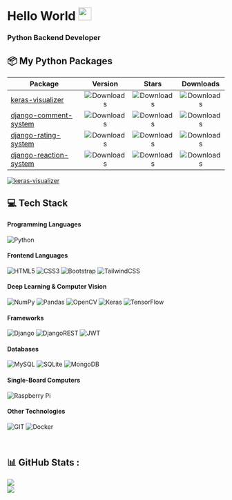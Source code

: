 # Hello World <img src="hand.webp" height="30px">

### Python Backend Developer

## 📦 My Python Packages

| Package                                                                          |                                            Version                                             |                                                             Stars                                                              |                                            Downloads                                            |
|----------------------------------------------------------------------------------|:----------------------------------------------------------------------------------------------:|:------------------------------------------------------------------------------------------------------------------------------:|:-----------------------------------------------------------------------------------------------:|
| [keras-visualizer](https://github.com/mahyar-amiri/keras-visualizer)             |    ![Downloads](https://img.shields.io/pypi/v/keras-visualizer?label=%20&style=flat-square)    |    ![Downloads](https://img.shields.io/github/stars/mahyar-amiri/keras-visualizer?label=%20&color=yellow&style=flat-square)    |    ![Downloads](https://img.shields.io/pypi/dm/keras-visualizer?label=%20&style=flat-square)    |
| [django-comment-system](https://github.com/mahyar-amiri/django-comment-system)   | ![Downloads](https://img.shields.io/pypi/v/django-comment-system?label=%20&style=flat-square)  | ![Downloads](https://img.shields.io/github/stars/mahyar-amiri/django-comment-system?label=%20&color=yellow&style=flat-square)  | ![Downloads](https://img.shields.io/pypi/dm/django-comment-system?label=%20&style=flat-square)  |
| [django-rating-system](https://github.com/mahyar-amiri/django-rating-system)     |  ![Downloads](https://img.shields.io/pypi/v/django-rating-system?label=%20&style=flat-square)  |  ![Downloads](https://img.shields.io/github/stars/mahyar-amiri/django-rating-system?label=%20&color=yellow&style=flat-square)  |  ![Downloads](https://img.shields.io/pypi/dm/django-rating-system?label=%20&style=flat-square)  |
| [django-reaction-system](https://github.com/mahyar-amiri/django-reaction-system) | ![Downloads](https://img.shields.io/pypi/v/django-reaction-system?label=%20&style=flat-square) | ![Downloads](https://img.shields.io/github/stars/mahyar-amiri/django-reaction-system?label=%20&color=yellow&style=flat-square) | ![Downloads](https://img.shields.io/pypi/dm/django-reaction-system?label=%20&style=flat-square) |

[![keras-visualizer](https://github-readme-stats.vercel.app/api/pin/?username=mahyar-amiri&repo=keras-visualizer&theme=vue-dark&hide_border=true)](https://github.com/mahyar-amiri/keras-visualizer)

## 💻 Tech Stack

#### Programming Languages

![Python](https://img.shields.io/badge/python-3670A0?style=for-the-badge&logo=python&logoColor=ffdd54)

#### Frontend Languages

![HTML5](https://img.shields.io/badge/html5-%23E34F26.svg?style=for-the-badge&logo=html5&logoColor=white)
![CSS3](https://img.shields.io/badge/css3-%231572B6.svg?style=for-the-badge&logo=css3&logoColor=white)
![Bootstrap](https://img.shields.io/badge/bootstrap-%23563D7C.svg?style=for-the-badge&logo=bootstrap&logoColor=white)
![TailwindCSS](https://img.shields.io/badge/tailwindcss-%2338B2AC.svg?style=for-the-badge&logo=tailwind-css&logoColor=white)

#### Deep Learning & Computer Vision

![NumPy](https://img.shields.io/badge/numpy-%23013243.svg?style=for-the-badge&logo=numpy&logoColor=white)
![Pandas](https://img.shields.io/badge/pandas-%23150458.svg?style=for-the-badge&logo=pandas&logoColor=white)
![OpenCV](https://img.shields.io/badge/opencv-%23white.svg?style=for-the-badge&logo=opencv&logoColor=white)
![Keras](https://img.shields.io/badge/Keras-%23D00000.svg?style=for-the-badge&logo=Keras&logoColor=white)
![TensorFlow](https://img.shields.io/badge/TensorFlow-%23FF6F00.svg?style=for-the-badge&logo=TensorFlow&logoColor=white)

#### Frameworks

![Django](https://img.shields.io/badge/django-%23092E20.svg?style=for-the-badge&logo=django&logoColor=white)
![DjangoREST](https://img.shields.io/badge/DJANGO-REST-ff1709?style=for-the-badge&logo=django&logoColor=white&color=ff1709&labelColor=gray)
![JWT](https://img.shields.io/badge/JWT-black?style=for-the-badge&logo=JSON%20web%20tokens)

#### Databases

![MySQL](https://img.shields.io/badge/mysql-%2300f.svg?style=for-the-badge&logo=mysql&logoColor=white)
![SQLite](https://img.shields.io/badge/sqlite-%2307405e.svg?style=for-the-badge&logo=sqlite&logoColor=white)
![MongoDB](https://img.shields.io/badge/MongoDB-%234ea94b.svg?style=for-the-badge&logo=mongodb&logoColor=white)

#### Single-Board Computers

![Raspberry Pi](https://img.shields.io/badge/-RaspberryPi-C51A4A?style=for-the-badge&logo=Raspberry-Pi)

#### Other Technologies

![GIT](https://img.shields.io/badge/GIT-%23f34f29.svg?style=for-the-badge&logo=git&logoColor=white)
![Docker](https://img.shields.io/badge/docker-%230db7ed.svg?style=for-the-badge&logo=docker&logoColor=white)

<br/>

## 📊 GitHub Stats :

![](https://github-readme-streak-stats.herokuapp.com/?user=mahyar-amiri&theme=vue-dark&hide_border=true)
<br/>
![](https://github-readme-stats.vercel.app/api/top-langs/?username=mahyar-amiri&theme=vue-dark&hide_border=true&include_all_commits=true&count_private=true&layout=compact)
